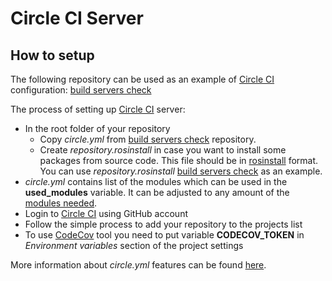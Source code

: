 # Circle CI Server

## How to setup

The following repository can be used as an example of [Circle CI](https://circleci.com/) configuration: [build servers check](https://github.com/shadow-robot/build-servers-check)

The process of setting up [Circle CI](https://circleci.com/) server:

  * In the root folder of your repository
    * Copy *circle.yml* from [build servers check](https://github.com/shadow-robot/build-servers-check) repository. 
    * Create *repository.rosinstall* in case you want to install some packages from source code. This file should be in [rosinstall](http://wiki.ros.org/rosinstall) format.
      You can use *repository.rosinstall* [build servers check](https://github.com/shadow-robot/build-servers-check) as an example.
  * *circle.yml* contains list of the modules which can be used in the **used_modules** variable. It can be adjusted to any amount of the [modules needed](../modules.md).
  * Login to [Circle CI](https://circleci.com/) using GitHub account
  * Follow the simple process to add your repository to the projects list
  * To use [CodeCov](https://codecov.io) tool you need to put variable **CODECOV_TOKEN** in *Environment variables* section of the project settings

More information about *circle.yml* features can be found [here](https://circleci.com/docs/configuration). 

